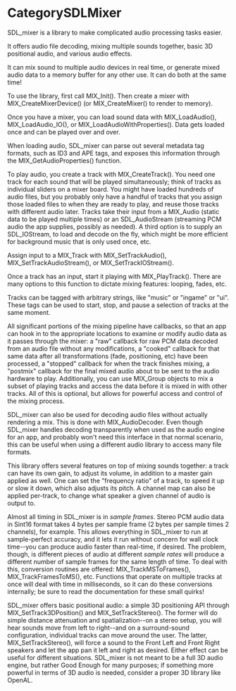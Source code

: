 
# CategorySDLMixer

SDL_mixer is a library to make complicated audio processing tasks easier.

It offers audio file decoding, mixing multiple sounds together, basic 3D
positional audio, and various audio effects.

It can mix sound to multiple audio devices in real time, or generate mixed
audio data to a memory buffer for any other use. It can do both at the same
time!

To use the library, first call MIX_Init(). Then create a mixer with
MIX_CreateMixerDevice() (or MIX_CreateMixer() to render to memory).

Once you have a mixer, you can load sound data with MIX_LoadAudio(),
MIX_LoadAudio_IO(), or MIX_LoadAudioWithProperties(). Data gets loaded once
and can be played over and over.

When loading audio, SDL_mixer can parse out several metadata tag formats,
such as ID3 and APE tags, and exposes this information through the
MIX_GetAudioProperties() function.

To play audio, you create a track with MIX_CreateTrack(). You need one
track for each sound that will be played simultaneously; think of tracks as
individual sliders on a mixer board. You might have loaded hundreds of
audio files, but you probably only have a handful of tracks that you assign
those loaded files to when they are ready to play, and reuse those tracks
with different audio later. Tracks take their input from a MIX_Audio
(static data to be played multiple times) or an SDL_AudioStream (streaming
PCM audio the app supplies, possibly as needed). A third option is to
supply an SDL_IOStream, to load and decode on the fly, which might be more
efficient for background music that is only used once, etc.

Assign input to a MIX_Track with MIX_SetTrackAudio(),
MIX_SetTrackAudioStream(), or MIX_SetTrackIOStream().

Once a track has an input, start it playing with MIX_PlayTrack(). There are
many options to this function to dictate mixing features: looping, fades,
etc.

Tracks can be tagged with arbitrary strings, like "music" or "ingame" or
"ui". These tags can be used to start, stop, and pause a selection of
tracks at the same moment.

All significant portions of the mixing pipeline have callbacks, so that an
app can hook in to the appropriate locations to examine or modify audio
data as it passes through the mixer: a "raw" callback for raw PCM data
decoded from an audio file without any modifications, a "cooked" callback
for that same data after all transformations (fade, positioning, etc) have
been processed, a "stopped" callback for when the track finishes mixing, a
"postmix" callback for the final mixed audio about to be sent to the audio
hardware to play. Additionally, you can use MIX_Group objects to mix a
subset of playing tracks and access the data before it is mixed in with
other tracks. All of this is optional, but allows for powerful access and
control of the mixing process.

SDL_mixer can also be used for decoding audio files without actually
rendering a mix. This is done with MIX_AudioDecoder. Even though SDL_mixer
handles decoding transparently when used as the audio engine for an app,
and probably won't need this interface in that normal scenario, this can be
useful when using a different audio library to access many file formats.

This library offers several features on top of mixing sounds together: a
track can have its own gain, to adjust its volume, in addition to a master
gain applied as well. One can set the "frequency ratio" of a track, to
speed it up or slow it down, which also adjusts its pitch. A channel map
can also be applied per-track, to change what speaker a given channel of
audio is output to.

Almost all timing in SDL_mixer is in _sample frames_. Stereo PCM audio data
in Sint16 format takes 4 bytes per sample frame (2 bytes per sample times 2
channels), for example. This allows everything in SDL_mixer to run at
sample-perfect accuracy, and it lets it run without concern for wall clock
time--you can produce audio faster than real-time, if desired. The problem,
though, is different pieces of audio at different _sample rates_ will
produce a different number of sample frames for the same length of time. To
deal with this, conversion routines are offered: MIX_TrackMSToFrames(),
MIX_TrackFramesToMS(), etc. Functions that operate on multiple tracks at
once will deal with time in milliseconds, so it can do these conversions
internally; be sure to read the documentation for these small quirks!

SDL_mixer offers basic positional audio: a simple 3D positioning API
through MIX_SetTrack3DPosition() and MIX_SetTrackStereo(). The former will
do simple distance attenuation and spatialization--on a stereo setup, you
will hear sounds move from left to right--and on a surround-sound
configuration, individual tracks can move around the user. The latter,
MIX_SetTrackStereo(), will force a sound to the Front Left and Front Right
speakers and let the app pan it left and right as desired. Either effect
can be useful for different situations. SDL_mixer is not meant to be a full
3D audio engine, but rather Good Enough for many purposes; if something
more powerful in terms of 3D audio is needed, consider a proper 3D library
like OpenAL.
